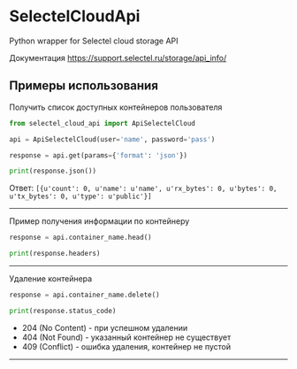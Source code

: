 # SelectelCloudApi
Python wrapper for Selectel cloud storage API

Документация https://support.selectel.ru/storage/api_info/

## Примеры использования
Получить список доступных контейнеров пользователя
```python
from selectel_cloud_api import ApiSelectelCloud

api = ApiSelectelCloud(user='name', password='pass')

response = api.get(params={'format': 'json'})

print(response.json())
```
Ответ: `[{u'count': 0, u'name': u'name', u'rx_bytes': 0, u'bytes': 0, u'tx_bytes': 0, u'type': u'public'}]`

---

Пример получения информации по контейнеру
```python
response = api.container_name.head()

print(response.headers)
```
---

Удаление контейнера
```python
response = api.container_name.delete()

print(response.status_code)
```
* 204 (No Content) - при успешном удалении
* 404 (Not Found) - указанный контейнер не существует
* 409 (Conflict) - ошибка удаления, контейнер не пустой

---

